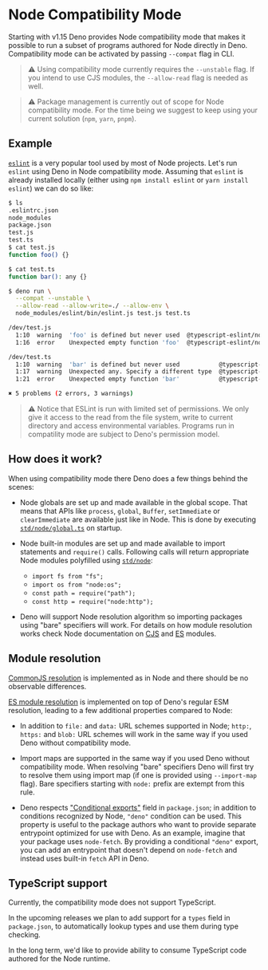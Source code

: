 # Node Compatibility Mode

Starting with v1.15 Deno provides Node compatibility mode that makes it possible
to run a subset of programs authored for Node directly in Deno. Compatibility
mode can be activated by passing `--compat` flag in CLI.

> ⚠️ Using compatibility mode currently requires the `--unstable` flag. If you
> intend to use CJS modules, the `--allow-read` flag is needed as well.

> ⚠️ Package management is currently out of scope for Node compatibility mode.
> For the time being we suggest to keep using your current solution (`npm`,
> `yarn`, `pnpm`).

## Example

[`eslint`](https://eslint.org/) is a very popular tool used by most of Node
projects. Let's run `eslint` using Deno in Node compatibility mode. Assuming
that `eslint` is already installed locally (either using `npm install eslint` or
`yarn install eslint`) we can do so like:

```sh
$ ls
.eslintrc.json
node_modules
package.json
test.js
test.ts
$ cat test.js
function foo() {}

$ cat test.ts
function bar(): any {}

$ deno run \
  --compat --unstable \
  --allow-read --allow-write=./ --allow-env \
  node_modules/eslint/bin/eslint.js test.js test.ts

/dev/test.js
  1:10  warning  'foo' is defined but never used  @typescript-eslint/no-unused-vars
  1:16  error    Unexpected empty function 'foo'  @typescript-eslint/no-empty-function

/dev/test.ts
  1:10  warning  'bar' is defined but never used           @typescript-eslint/no-unused-vars
  1:17  warning  Unexpected any. Specify a different type  @typescript-eslint/no-explicit-any
  1:21  error    Unexpected empty function 'bar'           @typescript-eslint/no-empty-function

✖ 5 problems (2 errors, 3 warnings)
```

> ⚠️ Notice that ESLint is run with limited set of permissions. We only give it
> access to the read from the file system, write to current directory and access
> environmental variables. Programs run in compatility mode are subject to
> Deno's permission model.

## How does it work?

When using compatibility mode there Deno does a few things behind the scenes:

- Node globals are set up and made available in the global scope. That means
  that APIs like `process`, `global`, `Buffer`, `setImmediate` or
  `clearImmediate` are available just like in Node. This is done by executing
  [`std/node/global.ts`](https://doc.deno.land/https://deno.land/std/node/global.ts)
  on startup.

- Node built-in modules are set up and made available to import statements and
  `require()` calls. Following calls will return appropriate Node modules
  polyfilled using [`std/node`](https://deno.land/std/node/):
  - `import fs from "fs";`
  - `import os from "node:os";`
  - `const path = require("path");`
  - `const http = require("node:http");`

- Deno will support Node resolution algorithm so importing packages using "bare"
  specifiers will work. For details on how module resolution works check Node
  documentation on [CJS](https://nodejs.org/api/modules.html) and
  [ES](https://nodejs.org/api/esm.html) modules.

## Module resolution

[CommonJS resolution](https://nodejs.org/api/modules.html) is implemented as in
Node and there should be no observable differences.

[ES module resolution](https://nodejs.org/api/esm.html) is implemented on top of
Deno's regular ESM resolution, leading to a few additional properties compared
to Node:

- In addition to `file:` and `data:` URL schemes supported in Node; `http:`,
  `https:` and `blob:` URL schemes will work in the same way if you used Deno
  without compatibility mode.

- Import maps are supported in the same way if you used Deno without
  compatibility mode. When resolving "bare" specifiers Deno will first try to
  resolve them using import map (if one is provided using `--import-map` flag).
  Bare specifiers starting with `node:` prefix are extempt from this rule.

- Deno respects
  ["Conditional exports"](https://nodejs.org/api/packages.html#conditional-exports)
  field in `package.json`; in addition to conditions recognized by Node,
  `"deno"` condition can be used. This property is useful to the package authors
  who want to provide separate entrypoint optimized for use with Deno. As an
  example, imagine that your package uses `node-fetch`. By providing a
  conditional `"deno"` export, you can add an entrypoint that doesn't depend on
  `node-fetch` and instead uses built-in `fetch` API in Deno.

## TypeScript support

Currently, the compatibility mode does not support TypeScript.

In the upcoming releases we plan to add support for a `types` field in
`package.json`, to automatically lookup types and use them during type checking.

In the long term, we'd like to provide ability to consume TypeScript code
authored for the Node runtime.
